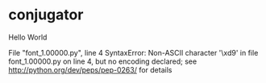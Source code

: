 # conjugator

Hello World


  File "font_1.00000.py", line 4
SyntaxError: Non-ASCII character '\xd9' in file font_1.00000.py on line 4, 
but no encoding declared; see http://python.org/dev/peps/pep-0263/ for details
